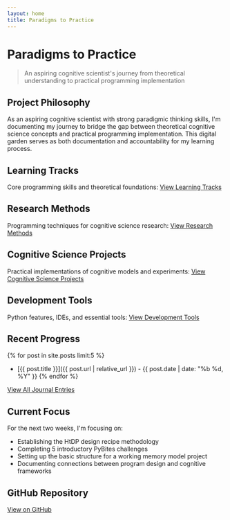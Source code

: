 ```yaml
---
layout: home
title: Paradigms to Practice
---
```


# Paradigms to Practice

> An aspiring cognitive scientist's journey from theoretical understanding to practical programming implementation

## Project Philosophy

As an aspiring cognitive scientist with strong paradigmic thinking skills, I'm documenting my journey to bridge the gap between theoretical cognitive science concepts and practical programming implementation. This digital garden serves as both documentation and accountability for my learning process.

## Learning Tracks

Core programming skills and theoretical foundations:
[View Learning Tracks](/paradigms-to-practice/learning-tracks/)

## Research Methods

Programming techniques for cognitive science research:
[View Research Methods](/paradigms-to-practice/research-methods/)

## Cognitive Science Projects

Practical implementations of cognitive models and experiments:
[View Cognitive Science Projects](/paradigms-to-practice/cogsci-projects/)

## Development Tools

Python features, IDEs, and essential tools:
[View Development Tools](/paradigms-to-practice/tools/)

## Recent Progress

{% for post in site.posts limit:5 %}
- [{{ post.title }}]({{ post.url | relative_url }}) - {{ post.date | date: "%b %d, %Y" }}
{% endfor %}

[View All Journal Entries](/paradigms-to-practice/posts/)

## Current Focus

For the next two weeks, I'm focusing on:
- Establishing the HtDP design recipe methodology
- Completing 5 introductory PyBites challenges
- Setting up the basic structure for a working memory model project
- Documenting connections between program design and cognitive frameworks


## GitHub Repository

[View on GitHub](https://github.com/SamBitSync/paradigms-to-practice)

<style>
.progress-container {
  margin: 20px 0;
}
.progress-item {
  margin-bottom: 15px;
}
.progress-bar {
  background-color: #eee;
  border-radius: 4px;
  height: 20px;
  width: 100%;
}
.progress {
  background-color: #4caf50;
  height: 20px;
  border-radius: 4px;
}
</style>

